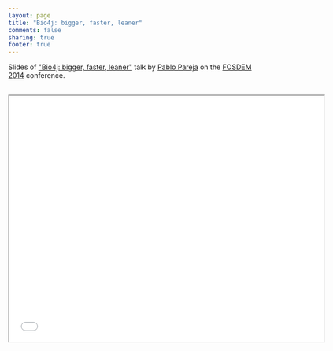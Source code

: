 ```yaml
---
layout: page
title: "Bio4j: bigger, faster, leaner"
comments: false
sharing: true
footer: true
---
```


Slides of ["Bio4j: bigger, faster, leaner"](https://fosdem.org/2014/schedule/event/graphdevroom_bio4j_2/) talk by [Pablo Pareja](/ppareja) on the [FOSDEM 2014](https://fosdem.org/2014/) conference.

<br>

<iframe class="frame" width="640" height="500" allowfullscreen mozallowfullscreen webkitallowfullscreen src="../embedder.html#raw.bio4j-bigger-faster-leaner.html">
  
<br>

Bio4j is a high-performance cloud-enabled graph-based bioinformatics data platform. It integrates most data available in UniProt KB (SwissProt + Trembl), Gene Ontology (GO), UniRef (50, 90, 100), RefSeq, NCBI taxonomy, and Expasy Enzyme DBs. Data is organized in a way semantically equivalent to what it represents in the graph structure, and thanks to this, queries which would even be impossible to perform with a standard Relational DB can just take a couple of seconds with Bio4j.

This year has seen important updates and new developments on Bio4j. It now includes 1.216.993.547 relationships and 190.625.351 nodes, almost triple the figures from one year ago. We have introduced a new level of abstraction for the domain model, by decoupling the inner database implementation from the relationships among entities themselves. Interfaces has been developed for each node and relationship present in the database, including methods to access both the properties of the entity it represents and utility methods that allow to easily navigate to the entities that will be linked to it.

Implementing that set of interfaces we have developed another layer for the domain model using Blueprints, the de-facto graph data model standard, making the domain model independent from the choice of database technology. Building on that, we now offer specifically tuned data binary distributions for TitanDB, yielding a dramatic increase in performance due to vertex-local edge-typed indexes.

Bio4j is open source, available under the AGPLv3 license.
